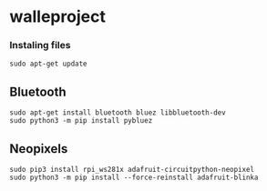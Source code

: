 # walleproject
### Instaling files

    sudo apt-get update
## Bluetooth
    sudo apt-get install bluetooth bluez libbluetooth-dev
    sudo python3 -m pip install pybluez
## Neopixels
    sudo pip3 install rpi_ws281x adafruit-circuitpython-neopixel
    sudo python3 -m pip install --force-reinstall adafruit-blinka

